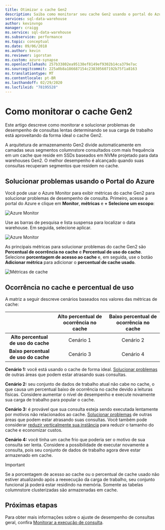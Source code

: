 ```yaml
---
title: Otimizar o cache Gen2
description: Saiba como monitorar seu cache Gen2 usando o portal do Azure.
services: sql-data-warehouse
author: kevinvngo
manager: craigg
ms.service: sql-data-warehouse
ms.subservice: performance
ms.topic: conceptual
ms.date: 09/06/2018
ms.author: kevin
ms.reviewer: igorstan
ms.custom: azure-synapse
ms.openlocfilehash: 257b33802ea95138ef8149ef9302b14ca379e7ac
ms.sourcegitcommit: 225a0b8a186687154c238305607192b75f1a8163
ms.translationtype: MT
ms.contentlocale: pt-BR
ms.lasthandoff: 02/29/2020
ms.locfileid: "78195528"
---
```

# <a name="how-to-monitor-the-gen2-cache"></a>Como monitorar o cache Gen2

Este artigo descreve como monitorar e solucionar problemas de desempenho de consultas lentas determinando se sua carga de trabalho está aproveitando da forma ideal o cache Gen2.

A arquitetura de armazenamento Gen2 divide automaticamente em camadas seus segmentos columnstore consultados com mais frequência em um cache que reside em SSDs baseados em NVMe projetado para data warehouses Gen2. O melhor desempenho é alcançado quando suas consultas recuperam segmentos que residem no cache.
 
## <a name="troubleshoot-using-the-azure-portal"></a>Solucionar problemas usando o Portal do Azure

Você pode usar o Azure Monitor para exibir métricas do cache Gen2 para solucionar problemas de desempenho de consulta. Primeiro, acesse a portal do Azure e clique em **Monitor**, **métricas** e **+ Selecione um escopo**:

![Azure Monitor](./media/sql-data-warehouse-cache-portal/cache-0.png)

Use as barras de pesquisa e lista suspensa para localizar o data warehouse. Em seguida, selecione aplicar.

![Azure Monitor](./media/sql-data-warehouse-cache-portal/cache-1.png)

As principais métricas para solucionar problemas do cache Gen2 são **Percentual de ocorrência no cache** e **Percentual de uso do cache**. Selecione **porcentagem de acesso ao cache** e, em seguida, use o botão **Adicionar métrica** para adicionar o **percentual de cache usado**. 

![Métricas de cache](./media/sql-data-warehouse-cache-portal/cache-2.png)

## <a name="cache-hit-and-used-percentage"></a>Ocorrência no cache e percentual de uso

A matriz a seguir descreve cenários baseados nos valores das métricas de cache:

|                                | **Alto percentual de ocorrência no cache** | **Baixo percentual de ocorrência no cache** |
| :----------------------------: | :---------------------------: | :--------------------------: |
| **Alto percentual de uso do cache** |          Cenário 1           |          Cenário 2          |
| **Baixo percentual de uso do cache**  |          Cenário 3           |          Cenário 4          |

**Cenário 1:** você está usando o cache de forma ideal. [Solucionar problemas](sql-data-warehouse-manage-monitor.md) de outras áreas que podem estar atrasando suas consultas.

**Cenário 2:** seu conjunto de dados de trabalho atual não cabe no cache, o que causa um percentual baixo de ocorrência no cache devido a leituras físicas. Considere aumentar o nível de desempenho e execute novamente sua carga de trabalho para popular o cache.

**Cenário 3:** é provável que sua consulta esteja sendo executada lentamente por motivos não relacionados ao cache. [Solucionar problemas](sql-data-warehouse-manage-monitor.md) de outras áreas que podem estar atrasando suas consultas. Você também pode considerar [reduzir verticalmente sua instância](sql-data-warehouse-manage-monitor.md) para reduzir o tamanho do cache e economizar custos. 

**Cenário 4:** você tinha um cache frio que poderia ser o motivo de sua consulta ser lenta. Considere a possibilidade de executar novamente a consulta, pois seu conjunto de dados de trabalho agora deve estar armazenado em cache. 

> [!IMPORTANT]
> Se a porcentagem de acesso ao cache ou o percentual de cache usado não estiver atualizando após a reexecução da carga de trabalho, seu conjunto funcional já poderá estar residindo na memória. Somente as tabelas columnstore clusterizadas são armazenadas em cache.

## <a name="next-steps"></a>Próximas etapas
Para obter mais informações sobre o ajuste de desempenho de consultas geral, confira [Monitorar a execução de consulta](../sql-data-warehouse/sql-data-warehouse-manage-monitor.md#monitor-query-execution).
